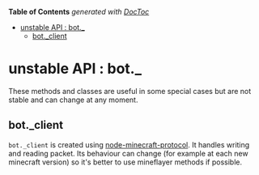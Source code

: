 <!-- START doctoc generated TOC please keep comment here to allow auto update -->
<!-- DON'T EDIT THIS SECTION, INSTEAD RE-RUN doctoc TO UPDATE -->
**Table of Contents**  *generated with [DocToc](https://github.com/thlorenz/doctoc)*

- [unstable API : bot._](#unstable-api--bot_)
  - [bot._client](#bot_client)

<!-- END doctoc generated TOC please keep comment here to allow auto update -->

# unstable API : bot._

These methods and classes are useful in some special cases but are not stable and can change at any moment.

## bot._client

`bot._client` is created using [node-minecraft-protocol](https://github.com/PrismarineJS/node-minecraft-protocol).
It handles writing and reading packet.
Its behaviour can change (for example at each new minecraft version) so it's better to use mineflayer methods if possible.